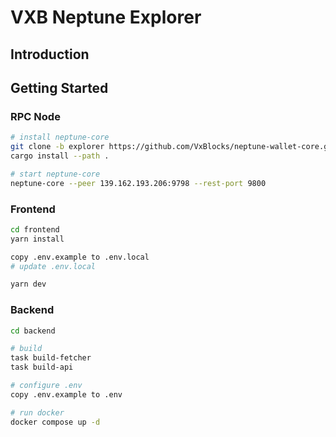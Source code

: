 # VXB Neptune Explorer

## Introduction

## Getting Started

### RPC Node
```bash
# install neptune-core
git clone -b explorer https://github.com/VxBlocks/neptune-wallet-core.git
cargo install --path .

# start neptune-core
neptune-core --peer 139.162.193.206:9798 --rest-port 9800
```

### Frontend
```bash
cd frontend
yarn install

copy .env.example to .env.local
# update .env.local

yarn dev

```

### Backend

```bash
cd backend

# build
task build-fetcher
task build-api

# configure .env
copy .env.example to .env

# run docker
docker compose up -d
```

